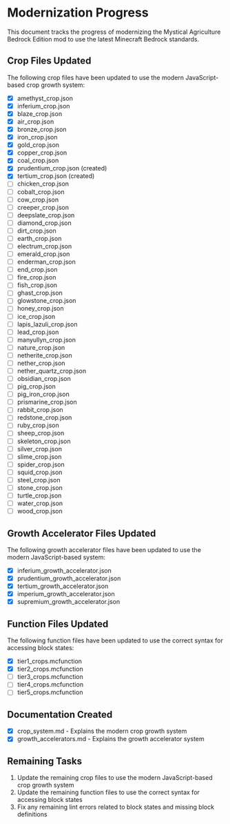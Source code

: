 # Modernization Progress

This document tracks the progress of modernizing the Mystical Agriculture Bedrock Edition mod to use the latest Minecraft Bedrock standards.

## Crop Files Updated

The following crop files have been updated to use the modern JavaScript-based crop growth system:

- [x] amethyst_crop.json
- [x] inferium_crop.json
- [x] blaze_crop.json
- [x] air_crop.json
- [x] bronze_crop.json
- [x] iron_crop.json
- [x] gold_crop.json
- [x] copper_crop.json
- [x] coal_crop.json
- [x] prudentium_crop.json (created)
- [x] tertium_crop.json (created)
- [ ] chicken_crop.json
- [ ] cobalt_crop.json
- [ ] cow_crop.json
- [ ] creeper_crop.json
- [ ] deepslate_crop.json
- [ ] diamond_crop.json
- [ ] dirt_crop.json
- [ ] earth_crop.json
- [ ] electrum_crop.json
- [ ] emerald_crop.json
- [ ] enderman_crop.json
- [ ] end_crop.json
- [ ] fire_crop.json
- [ ] fish_crop.json
- [ ] ghast_crop.json
- [ ] glowstone_crop.json
- [ ] honey_crop.json
- [ ] ice_crop.json
- [ ] lapis_lazuli_crop.json
- [ ] lead_crop.json
- [ ] manyullyn_crop.json
- [ ] nature_crop.json
- [ ] netherite_crop.json
- [ ] nether_crop.json
- [ ] nether_quartz_crop.json
- [ ] obsidian_crop.json
- [ ] pig_crop.json
- [ ] pig_iron_crop.json
- [ ] prismarine_crop.json
- [ ] rabbit_crop.json
- [ ] redstone_crop.json
- [ ] ruby_crop.json
- [ ] sheep_crop.json
- [ ] skeleton_crop.json
- [ ] silver_crop.json
- [ ] slime_crop.json
- [ ] spider_crop.json
- [ ] squid_crop.json
- [ ] steel_crop.json
- [ ] stone_crop.json
- [ ] turtle_crop.json
- [ ] water_crop.json
- [ ] wood_crop.json

## Growth Accelerator Files Updated

The following growth accelerator files have been updated to use the modern JavaScript-based system:

- [x] inferium_growth_accelerator.json
- [x] prudentium_growth_accelerator.json
- [x] tertium_growth_accelerator.json
- [x] imperium_growth_accelerator.json
- [x] supremium_growth_accelerator.json

## Function Files Updated

The following function files have been updated to use the correct syntax for accessing block states:

- [x] tier1_crops.mcfunction
- [x] tier2_crops.mcfunction
- [ ] tier3_crops.mcfunction
- [ ] tier4_crops.mcfunction
- [ ] tier5_crops.mcfunction

## Documentation Created

- [x] crop_system.md - Explains the modern crop growth system
- [x] growth_accelerators.md - Explains the growth accelerator system

## Remaining Tasks

1. Update the remaining crop files to use the modern JavaScript-based crop growth system
2. Update the remaining function files to use the correct syntax for accessing block states
3. Fix any remaining lint errors related to block states and missing block definitions
